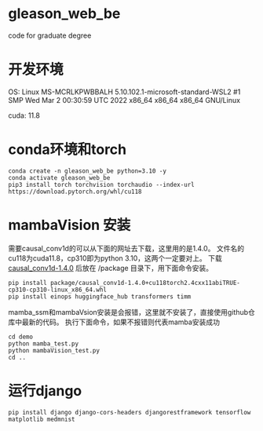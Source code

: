 # gleason_web_be
code for graduate degree

# 开发环境
OS: Linux MS-MCRLKPWBBALH 5.10.102.1-microsoft-standard-WSL2 #1 SMP Wed Mar 2 00:30:59 UTC 2022 x86_64 x86_64 x86_64 GNU/Linux

cuda: 11.8

# conda环境和torch
```
conda create -n gleason_web_be python=3.10 -y
conda activate gleason_web_be
pip3 install torch torchvision torchaudio --index-url https://download.pytorch.org/whl/cu118
```

# mambaVision 安装
需要causal_conv1d的可以从下面的网址去下载，这里用的是1.4.0。
文件名的cu118为cuda11.8，cp310即为python 3.10，这两个一定要对上。
下载 [causal_conv1d-1.4.0](https://github.com/Dao-AILab/causal-conv1d/releases) 后放在 /package 目录下，用下面命令安装。
```
pip install package/causal_conv1d-1.4.0+cu118torch2.4cxx11abiTRUE-cp310-cp310-linux_x86_64.whl
pip install einops huggingface_hub transformers timm
```

mamba_ssm和mambaVsion安装是会报错，这里就不安装了，直接使用github仓库中最新的代码。
执行下面命令，如果不报错则代表mamba安装成功
```
cd demo
python mamba_test.py
python mambaVision_test.py
cd ..
```

# 运行django
```
pip install django django-cors-headers djangorestframework tensorflow matplotlib medmnist
```